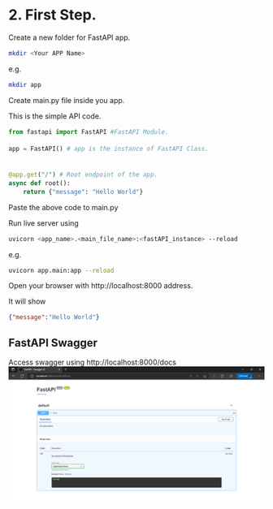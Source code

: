 # 2. First Step.

Create a new folder for FastAPI app.
```bash
mkdir <Your APP Name>
```
e.g.
```bash
mkdir app
```

Create main.py file inside you app.

This is the simple API code.
```python
from fastapi import FastAPI #FastAPI Module.

app = FastAPI() # app is the instance of FastAPI Class.


@app.get("/") # Root endpoint of the app.
async def root():
    return {"message": "Hello World"}
```
Paste the above code to main.py

Run live server using
```bash
uvicorn <app_name>.<main_file_name>:<fastAPI_instance> --reload
```
e.g.
```bash
uvicorn app.main:app --reload
```

Open your browser with http://localhost:8000 address.

It will show 
```json 
{"message":"Hello World"}
```

## FastAPI Swagger
Access swagger using http://localhost:8000/docs
![Alt text](./img/swagger.png)
